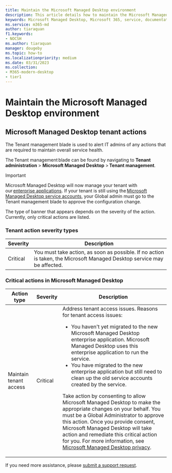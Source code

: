 ```yaml
---
title: Maintain the Microsoft Managed Desktop environment
description: This article details how to maintain the Microsoft Managed Desktop environment
keywords: Microsoft Managed Desktop, Microsoft 365, service, documentation
ms.service: m365-md
author: tiaraquan
f1.keywords:
- NOCSH
ms.author: tiaraquan
manager: dougeby
ms.topic: how-to
ms.localizationpriority: medium
ms.date: 03/31/2023
ms.collection: 
- M365-modern-desktop
- tier1
---
```


# Maintain the Microsoft Managed Desktop environment

## Microsoft Managed Desktop tenant actions

The Tenant management blade is used to alert IT admins of any actions that are required to maintain overall service health.  

The Tenant management blade can be found by navigating to **Tenant administration** > **Microsoft Managed Desktop** > **Tenant management**.

> [!IMPORTANT]
> Microsoft Managed Desktop will now manage your tenant with our [enterprise applications](../overview/privacy-personal-data.md#tenant-access). If your tenant is still using the [Microsoft Managed Desktop service accounts](../prepare/readiness-assessment-fix.md#microsoft-managed-desktop-service-accounts), your Global admin must go to the Tenant management blade to approve the configuration change.

The type of banner that appears depends on the severity of the action. Currently, only critical actions are listed.

### Tenant action severity types

| Severity | Description |
| ----- | ----- |
| Critical | You must take action, as soon as possible. If no action is taken, the Microsoft Managed Desktop service may be affected. |

### Critical actions in Microsoft Managed Desktop

| Action type | Severity | Description |
| ----- | ----- | ----- |
| Maintain tenant access | Critical | Address tenant access issues. Reasons for tenant access issues:<ul><li>You haven't yet migrated to the new Microsoft Managed Desktop enterprise application. Microsoft Managed Desktop uses this  enterprise application to run the service.</li><li>You have migrated to the new enterprise application but still need to clean up the old service accounts created by the service.</li></ul><p>Take action by consenting to allow Microsoft Managed Desktop to make the appropriate changes on your behalf. You must be a Global Administrator to approve this action. Once you provide consent, Microsoft Managed Desktop will take action and remediate this critical action for you. For more information, see [Microsoft Managed Desktop privacy](../overview/privacy-personal-data.md).</p> |

If you need more assistance, please [submit a support request](../operate/support-request.md).
